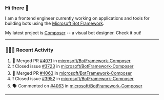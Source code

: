 ### Hi there 👋

I am a frontend engineer currently working on applications and tools for building bots using the [Microsoft Bot Framework](https://dev.botframework.com/).

My latest project is [Composer](https://github.com/microsoft/BotFramework-Composer) -- a visual bot designer. Check it out!

---

### 👨🏻‍💻 Recent Activity

<!--START_SECTION:activity-->
1. 🎉 Merged PR [#4071](https://github.com//microsoft/BotFramework-Composer/pull/4071) in [microsoft/BotFramework-Composer](https://github.com//microsoft/BotFramework-Composer)
2. ❗️ Closed issue [#3723](https://github.com//microsoft/BotFramework-Composer/issues/3723) in [microsoft/BotFramework-Composer](https://github.com//microsoft/BotFramework-Composer)
3. 🎉 Merged PR [#4063](https://github.com//microsoft/BotFramework-Composer/pull/4063) in [microsoft/BotFramework-Composer](https://github.com//microsoft/BotFramework-Composer)
4. ❗️ Closed issue [#3952](https://github.com//microsoft/BotFramework-Composer/issues/3952) in [microsoft/BotFramework-Composer](https://github.com//microsoft/BotFramework-Composer)
5. 🗣 Commented on [#4063](https://github.com//microsoft/BotFramework-Composer/issues/4063) in [microsoft/BotFramework-Composer](https://github.com//microsoft/BotFramework-Composer)
<!--END_SECTION:activity-->

---

<!--
**a-b-r-o-w-n/a-b-r-o-w-n** is a ✨ _special_ ✨ repository because its `README.md` (this file) appears on your GitHub profile.

Here are some ideas to get you started:

- 🔭 I’m currently working on ...
- 🌱 I’m currently learning ...
- 👯 I’m looking to collaborate on ...
- 🤔 I’m looking for help with ...
- 💬 Ask me about ...
- 📫 How to reach me: ...
- 😄 Pronouns: ...
- ⚡ Fun fact: ...
-->
